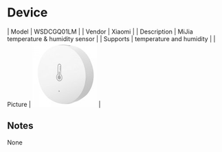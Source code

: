 
# Device

| Model | WSDCGQ01LM  |
| Vendor  | Xiaomi  |
| Description | MiJia temperature & humidity sensor  |
| Supports | temperature and humidity |
| Picture | ![../images/devices/WSDCGQ01LM.jpg](../images/devices/WSDCGQ01LM.jpg) |

## Notes

None
